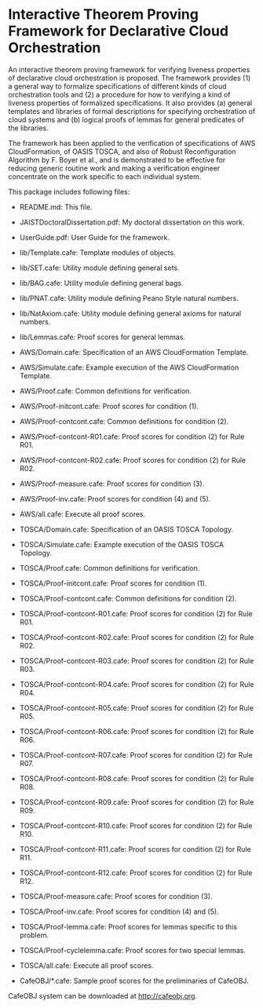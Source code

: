 # Interactive Theorem Proving Framework for Declarative Cloud Orchestration

An interactive theorem proving framework for verifying liveness properties of declarative cloud orchestration is proposed.  The framework provides (1) a general way to formalize specifications of different kinds of cloud orchestration tools and (2) a procedure for how to verifying a kind of liveness properties of formalized specifications.  It also provides (a) general templates and libraries of formal descriptions for specifying orchestration of cloud systems and (b) logical proofs of lemmas for general predicates of the libraries.

The framework has been applied to the verification of specifications of AWS CloudFormation, of OASIS TOSCA, and also of Robust Reconfiguration Algorithm by F. Boyer et al., and is demonstrated to be effective for reducing generic routine work and making a verification engineer concentrate on the work specific to each individual system.

This package includes following files:

- README.md: This file.

- JAISTDoctoralDissertation.pdf: My doctoral dissertation on this work.
- UserGuide.pdf: User Guide for the framework.

- lib/Template.cafe: Template modules of objects.
- lib/SET.cafe: Utility module defining general sets.
- lib/BAG.cafe: Utility module defining general bags.
- lib/PNAT.cafe: Utility module defining Peano Style natural numbers.
- lib/NatAxiom.cafe: Utility module defining general axioms for natural numbers.
- lib/Lemmas.cafe: Proof scores for general lemmas.

- AWS/Domain.cafe: Specification of an AWS CloudFormation Template.
- AWS/Simulate.cafe: Example execution of the AWS CloudFormation Template.
- AWS/Proof.cafe: Common definitions for verification.
- AWS/Proof-initcont.cafe: Proof scores for condition (1).
- AWS/Proof-contcont.cafe: Common definitions for condition (2).
- AWS/Proof-contcont-R01.cafe: Proof scores for condition (2) for Rule R01.
- AWS/Proof-contcont-R02.cafe: Proof scores for condition (2) for Rule R02.
- AWS/Proof-measure.cafe: Proof scores for condition (3).
- AWS/Proof-inv.cafe: Proof scores for condition (4) and (5).
- AWS/all.cafe: Execute all proof scores.

- TOSCA/Domain.cafe: Specification of an OASIS TOSCA Topology.
- TOSCA/Simulate.cafe: Example execution of the OASIS TOSCA Topology.
- TOSCA/Proof.cafe: Common definitions for verification.
- TOSCA/Proof-initcont.cafe: Proof scores for condition (1).
- TOSCA/Proof-contcont.cafe: Common definitions for condition (2).
- TOSCA/Proof-contcont-R01.cafe: Proof scores for condition (2) for Rule R01.
- TOSCA/Proof-contcont-R02.cafe: Proof scores for condition (2) for Rule R02.
- TOSCA/Proof-contcont-R03.cafe: Proof scores for condition (2) for Rule R03.
- TOSCA/Proof-contcont-R04.cafe: Proof scores for condition (2) for Rule R04.
- TOSCA/Proof-contcont-R05.cafe: Proof scores for condition (2) for Rule R05.
- TOSCA/Proof-contcont-R06.cafe: Proof scores for condition (2) for Rule R06.
- TOSCA/Proof-contcont-R07.cafe: Proof scores for condition (2) for Rule R07.
- TOSCA/Proof-contcont-R08.cafe: Proof scores for condition (2) for Rule R08.
- TOSCA/Proof-contcont-R09.cafe: Proof scores for condition (2) for Rule R09.
- TOSCA/Proof-contcont-R10.cafe: Proof scores for condition (2) for Rule R10.
- TOSCA/Proof-contcont-R11.cafe: Proof scores for condition (2) for Rule R11.
- TOSCA/Proof-contcont-R12.cafe: Proof scores for condition (2) for Rule R12.
- TOSCA/Proof-measure.cafe: Proof scores for condition (3).
- TOSCA/Proof-inv.cafe: Proof scores for condition (4) and (5).
- TOSCA/Proof-lemma.cafe: Proof scores for lemmas specific to this problem.
- TOSCA/Proof-cyclelemma.cafe: Proof scores for two special lemmas.
- TOSCA/all.cafe: Execute all proof scores.

- CafeOBJ/*.cafe: Sample proof scores for the preliminaries of CafeOBJ.

CafeOBJ system can be downloaded at http://cafeobj.org.